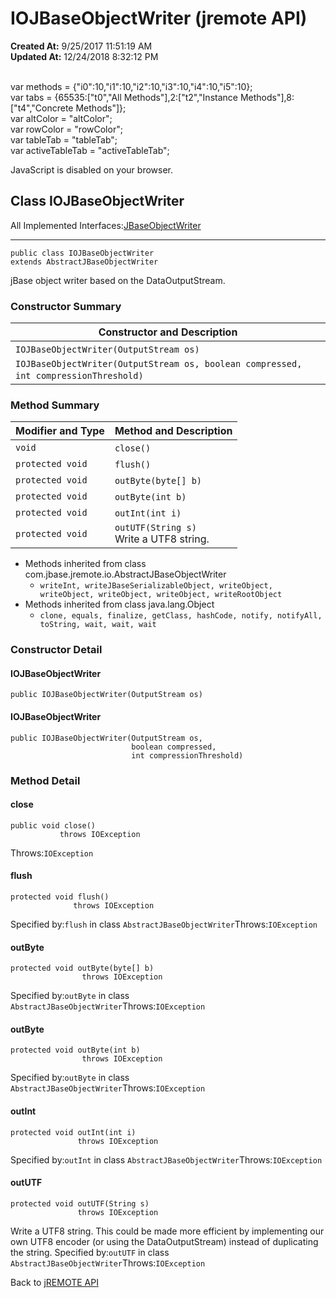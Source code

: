 # IOJBaseObjectWriter (jremote API)

**Created At:** 9/25/2017 11:51:19 AM  
**Updated At:** 12/24/2018 8:32:12 PM  

<!--<br>    try {<br>        if (location.href.indexOf('is-external=true') == -1) {<br>            parent.document.title="IOJBaseObjectWriter (jremote   API)";<br>        }<br>    }<br>    catch(err) {<br>    }<br>//--><br>var methods = {"i0":10,"i1":10,"i2":10,"i3":10,"i4":10,"i5":10};<br>var tabs = {65535:["t0","All Methods"],2:["t2","Instance Methods"],8:["t4","Concrete Methods"]};<br>var altColor = "altColor";<br>var rowColor = "rowColor";<br>var tableTab = "tableTab";<br>var activeTableTab = "activeTableTab";
JavaScript is disabled on your browser.



## Class IOJBaseObjectWriter

All Implemented Interfaces:[JBaseObjectWriter](/39250-io/com_jbase_jremote_io_jbaseobjectwriter "interface in com.jbase.jremote.io")
* * *


```
public class IOJBaseObjectWriter
extends AbstractJBaseObjectWriter
```

jBase object writer based on the DataOutputStream.

### Constructor Summary


| Constructor and Description<br> |
| --- |
| `IOJBaseObjectWriter(OutputStream os)` <br> |
| `IOJBaseObjectWriter(OutputStream os, boolean compressed, int compressionThreshold)` <br> |






### Method Summary


| Modifier and Type<br> | Method and Description<br> |
| --- | --- |
| `void`<br> | `close()` <br> |
| `protected void`<br> | `flush()` <br> |
| `protected void`<br> | `outByte(byte[] b)` <br> |
| `protected void`<br> | `outByte(int b)` <br> |
| `protected void`<br> | `outInt(int i)` <br> |
| `protected void`<br> | `outUTF(String s)`<br>Write a UTF8 string.<br> |


- Methods inherited from class com.jbase.jremote.io.AbstractJBaseObjectWriter
    - `writeInt, writeJBaseSerializableObject, writeObject, writeObject, writeObject, writeObject, writeRootObject`
- Methods inherited from class java.lang.Object
    - `clone, equals, finalize, getClass, hashCode, notify, notifyAll, toString, wait, wait, wait`

### Constructor Detail

#### IOJBaseObjectWriter

```
public IOJBaseObjectWriter(OutputStream os)
```

#### 


#### IOJBaseObjectWriter

```
public IOJBaseObjectWriter(OutputStream os,
                           boolean compressed,
                           int compressionThreshold)
```



### 


### Method Detail

#### close

```
public void close()
           throws IOException
```
Throws:`IOException`
#### 


#### flush

```
protected void flush()
              throws IOException
```
Specified by:`flush` in class `AbstractJBaseObjectWriter`Throws:`IOException`
#### 


#### outByte

```
protected void outByte(byte[] b)
                throws IOException
```
Specified by:`outByte` in class `AbstractJBaseObjectWriter`Throws:`IOException`
#### 


#### outByte

```
protected void outByte(int b)
                throws IOException
```
Specified by:`outByte` in class `AbstractJBaseObjectWriter`Throws:`IOException`
#### 


#### outInt

```
protected void outInt(int i)
               throws IOException
```
Specified by:`outInt` in class `AbstractJBaseObjectWriter`Throws:`IOException`
#### 


#### outUTF

```
protected void outUTF(String s)
               throws IOException
```

Write a UTF8 string. This could be made more efficient by implementing our own UTF8 encoder (or using the DataOutputStream) instead of duplicating the string.
Specified by:`outUTF` in class `AbstractJBaseObjectWriter`Throws:`IOException`

Back to [jREMOTE API](com_jbase_jremote_package-summary)


